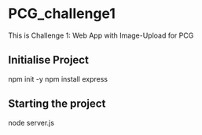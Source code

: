# PCG_challenge1
This is Challenge 1: Web App with Image-Upload for PCG

## Initialise Project
npm init -y
npm install express

## Starting the project
node server.js

